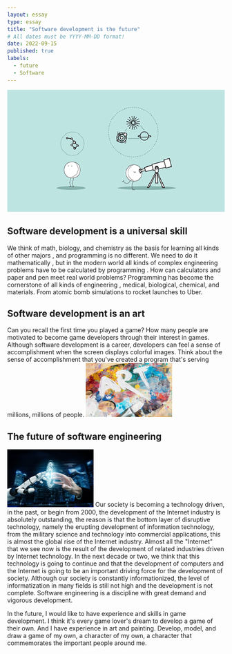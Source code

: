 ```yaml
---
layout: essay
type: essay
title: "Software development is the future"
# All dates must be YYYY-MM-DD format!
date: 2022-09-15
published: true
labels:
  - future
  - Software
---
```


<img class="img-fluid" src="../img/Software1.gif">

## Software development is a universal skill

We think of math, biology, and chemistry as the basis for learning all kinds of other majors
, and programming is no different. We need to do it mathematically
, but in the modern world all kinds of complex engineering problems have to be calculated by programming
. How can calculators and paper and pen meet real world problems?
Programming has become the cornerstone of all kinds of engineering
, medical, biological, chemical, and materials. From atomic bomb simulations to rocket launches to Uber.

## Software development is an art

Can you recall the first time you played a game?
How many people are motivated to become game developers through their interest in games. 
Although software development is a career, developers can feel a sense of accomplishment when the screen displays colorful images.
Think about the sense of accomplishment that you've created a program that's serving millions, millions of people. <img width="200px" img class="img-fluid" src="../img/Software2.jpeg">

## The future of software engineering

<img width="200px" img class="img-fluid" src="../img/Software3.jpeg"> Our society is becoming a technology driven, in the past, or begin from 2000, 
the development of the Internet industry is absolutely outstanding, 
the reason is that the bottom layer of disruptive technology, 
namely the erupting development of information technology, 
from the military science and technology into commercial applications, 
this is almost the global rise of the Internet industry. 
Almost all the "Internet" that we see now is the result of the development of related industries driven by Internet technology. 
In the next decade or two, we think that this technology is going to continue and that the development of computers and 
the Internet is going to be an important driving force for the development of society. 
Although our society is constantly informationized, the level of informatization in many fields is still 
not high and the development is not complete. Software engineering is a discipline with great demand and vigorous development.

In the future, I would like to have experience and skills in game development. 
I think it's every game lover's dream to develop a game of their own. And I have experience in art and painting. 
Develop, model, and draw a game of my own, a character of my own, a character that commemorates the important people around me.
